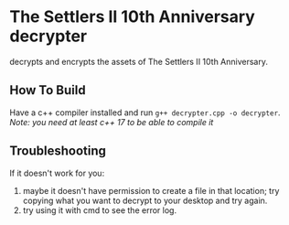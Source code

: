 # The Settlers II 10th Anniversary decrypter
decrypts and encrypts the assets of The Settlers II 10th Anniversary.

## How To Build
Have a c++ compiler installed and run `g++ decrypter.cpp -o decrypter`.
*Note: you need at least c++ 17 to be able to compile it*

## Troubleshooting
If it doesn't work for you:
1. maybe it doesn't have permission to create a file in that location; try copying what you want to decrypt to your desktop and try again.
2. try using it with cmd to see the error log.
